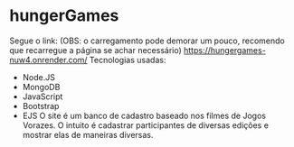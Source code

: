 # hungerGames
Segue o link: (OBS: o carregamento pode demorar um pouco, recomendo que recarregue a página se achar necessário)
<a>https://hungergames-nuw4.onrender.com/</a>
Tecnologias usadas:
- Node.JS
- MongoDB
- JavaScript
- Bootstrap
- EJS
O site é um banco de cadastro baseado nos filmes de Jogos Vorazes.
O intuito é cadastrar participantes de diversas edições e mostrar elas de maneiras diversas.
